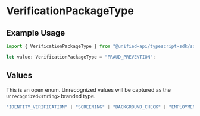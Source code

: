 # VerificationPackageType

## Example Usage

```typescript
import { VerificationPackageType } from "@unified-api/typescript-sdk/sdk/models/shared";

let value: VerificationPackageType = "FRAUD_PREVENTION";
```

## Values

This is an open enum. Unrecognized values will be captured as the `Unrecognized<string>` branded type.

```typescript
"IDENTITY_VERIFICATION" | "SCREENING" | "BACKGROUND_CHECK" | "EMPLOYMENT_VERIFICATION" | "EDUCATION_VERIFICATION" | "CREDIT_CHECK" | "FRAUD_PREVENTION" | "OTHER" | Unrecognized<string>
```